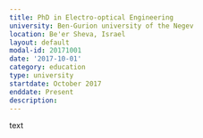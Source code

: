 ```yaml
---
title: PhD in Electro-optical Engineering
university: Ben-Gurion university of the Negev
location: Be'er Sheva, Israel
layout: default
modal-id: 20171001
date: '2017-10-01'
category: education
type: university
startdate: October 2017
enddate: Present
description:
---
```


text
